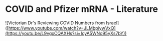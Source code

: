 # COVID and Pfizer mRNA - Literature



![Victorian Dr's Reviewing COVID Numbers from Israel]
([https://www.youtube.com/watch?v=JLMbpiywVxQ](https://youtu.be/L9vgxCQAXHs?si=IoyA5WNo95yXs7bY))

